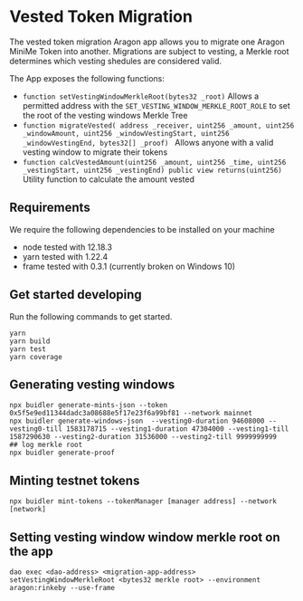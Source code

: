 # Vested Token Migration

The vested token migration Aragon app allows you to migrate one Aragon MiniMe Token into another. Migrations are subject to vesting, a Merkle root determines which vesting shedules are considered valid.

The App exposes the following functions:

- ``function setVestingWindowMerkleRoot(bytes32 _root)`` Allows a permitted address with the `SET_VESTING_WINDOW_MERKLE_ROOT_ROLE` to set the root of the vesting windows Merkle Tree
- `function migrateVested(
        address _receiver,
        uint256 _amount,
        uint256 _windowAmount,
        uint256 _windowVestingStart,
        uint256 _windowVestingEnd,
        bytes32[] _proof)
    ` Allows anyone with a valid vesting window to migrate their tokens
-  ``function calcVestedAmount(uint256 _amount, uint256 _time, uint256 _vestingStart, uint256 _vestingEnd) public view returns(uint256)`` Utility function to calculate the amount vested


## Requirements

We require the following dependencies to be installed on your machine

- node tested with 12.18.3
- yarn tested with 1.22.4
- frame tested with 0.3.1 (currently broken on Windows 10)

## Get started developing

Run the following commands to get started.
```
yarn
yarn build
yarn test
yarn coverage
```

## Generating vesting windows

```
npx buidler generate-mints-json --token 0x5f5e9ed11344dadc3a08688e5f17e23f6a99bf81 --network mainnet
npx buidler generate-windows-json  --vesting0-duration 94608000 --vesting0-till 1583178715 --vesting1-duration 47304000 --vesting1-till 1587290630 --vesting2-duration 31536000 --vesting2-till 9999999999
## log merkle root
npx buidler generate-proof
```

## Minting testnet tokens

```
npx buidler mint-tokens --tokenManager [manager address] --network [network]
```

## Setting vesting window window merkle root on the app

```
dao exec <dao-address> <migration-app-address> setVestingWindowMerkleRoot <bytes32 merkle root> --environment aragon:rinkeby --use-frame
```
